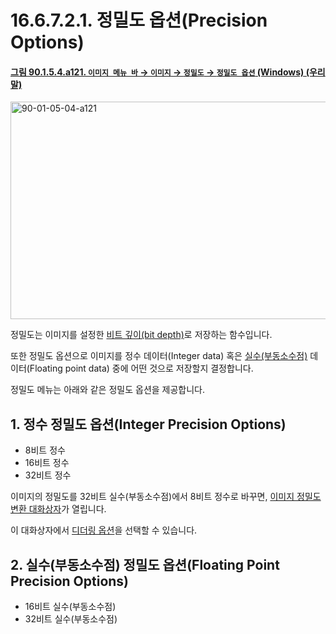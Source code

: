 # 16.6.7.2.1. 정밀도 옵션(Precision Options)

<a id="90-01-05-04-a121"></a>

#### [그림 90.1.5.4.a121. `이미지 메뉴 바` → `이미지` → `정밀도` → `정밀도 옵션` (Windows) (우리말)](./90-01-05-04-precision.md#90-01-05-04-a121)
<img width="568" height="348" alt="90-01-05-04-a121" src="https://github.com/user-attachments/assets/919d7e20-0959-4136-8461-dd8b62f8efa5" />

정밀도는 이미지를 설정한 [비트 깊이(bit depth)](./19-glossaryx-bit_depth.md)로 저장하는 함수입니다.

또한 정밀도 옵션으로 이미지를 정수 데이터(Integer data) 혹은 [실수(부동소수점)](./19-floa) 데이터(Floating point data) 중에 어떤 것으로 저장할지 결정합니다.

정밀도 메뉴는 아래와 같은 정밀도 옵션을 제공합니다.

## 1. 정수 정밀도 옵션(Integer Precision Options)

- 8비트 정수
- 16비트 정수
- 32비트 정수

이미지의 정밀도를 32비트 실수(부동소수점)에서 8비트 정수로 바꾸면, [이미지 정밀도 변환 대화상자](./16-06-07-05-the_image_precision_conversion_dialog.md)가 열립니다.

이 대화상자에서 [디더링 옵션](./19-glossaryx-dithering.md)을 선택할 수 있습니다.

## 2. 실수(부동소수점) 정밀도 옵션(Floating Point Precision Options)

- 16비트 실수(부동소수점)
- 32비트 실수(부동소수점)

